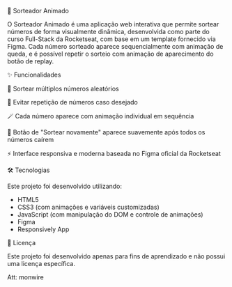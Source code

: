 🎲 Sorteador Animado

O Sorteador Animado é uma aplicação web interativa que permite sortear números de forma visualmente dinâmica, desenvolvida como parte do curso Full-Stack da Rocketseat, com base em um template fornecido via Figma. Cada número sorteado aparece sequencialmente com animação de queda, e é possível repetir o sorteio com animação de aparecimento do botão de replay.

✨ Funcionalidades

🎲 Sortear múltiplos números aleatórios

🔁 Evitar repetição de números caso desejado

🪄 Cada número aparece com animação individual em sequência

🎨 Botão de "Sortear novamente" aparece suavemente após todos os números caírem

⚡ Interface responsiva e moderna baseada no Figma oficial da Rocketseat

🛠 Tecnologias

Este projeto foi desenvolvido utilizando:

- HTML5
- CSS3 (com animações e variáveis customizadas)
- JavaScript (com manipulação do DOM e controle de animações)
- Figma
- Responsively App

📄 Licença

Este projeto foi desenvolvido apenas para fins de aprendizado e não possui uma licença específica.

Att: monwire
